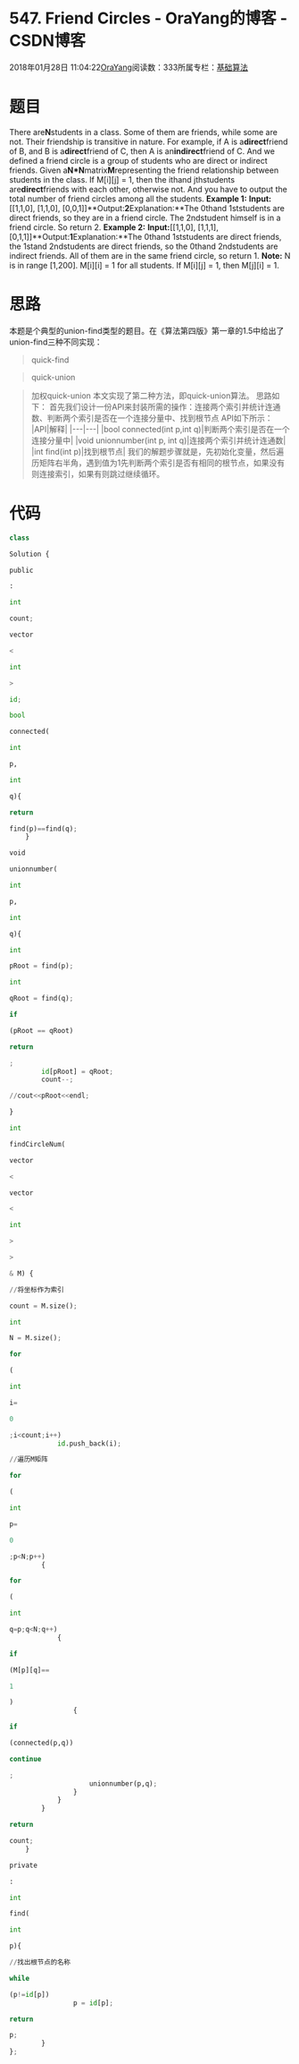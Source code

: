
# 547. Friend Circles - OraYang的博客 - CSDN博客

2018年01月28日 11:04:22[OraYang](https://me.csdn.net/u010665216)阅读数：333所属专栏：[基础算法](https://blog.csdn.net/column/details/16604.html)



# 题目
There are**N**students in a class. Some of them are friends, while some are not. Their friendship is transitive in nature. For example, if A is a**direct**friend of B, and B is a**direct**friend of C, then A is an**indirect**friend of C. And we defined a friend circle is a group of students who are direct or indirect friends.
Given a**N*N**matrix**M**representing the friend relationship between students in the class. If M[i][j] = 1, then the ithand jthstudents are**direct**friends with each other, otherwise not. And you have to output the total number of friend circles among all the students.
**Example 1:**
**Input:**[[1,1,0],
 [1,1,0],
 [0,0,1]]**Output:**2**Explanation:**The 0thand 1ststudents are direct friends, so they are in a friend circle.
The 2ndstudent himself is in a friend circle. So return 2.
**Example 2:**
**Input:**[[1,1,0],
 [1,1,1],
 [0,1,1]]**Output:**1**Explanation:**The 0thand 1ststudents are direct friends, the 1stand 2ndstudents are direct friends,
so the 0thand 2ndstudents are indirect friends. All of them are in the same friend circle, so return 1.
**Note:**
N is in range [1,200].
M[i][i] = 1 for all students.
If M[i][j] = 1, then M[j][i] = 1.


# 思路
本题是个典型的union-find类型的题目。在《算法第四版》第一章的1.5中给出了union-find三种不同实现：
> quick-find

> quick-union

> 加权quick-union
本文实现了第二种方法，即quick-union算法。
思路如下：
首先我们设计一份API来封装所需的操作：连接两个索引并统计连通数、判断两个索引是否在一个连接分量中、找到根节点
API如下所示：
|API|解释|
|---|---|
|bool connected(int p,int q)|判断两个索引是否在一个连接分量中|
|void unionnumber(int p, int q)|连接两个索引并统计连通数|
|int find(int p)|找到根节点|
我们的解题步骤就是，先初始化变量，然后遍历矩阵右半角，遇到值为1先判断两个索引是否有相同的根节点，如果没有则连接索引，如果有则跳过继续循环。
# 代码
```python
class
```
```python
Solution {
```
```python
public
```
```python
:
```
```python
int
```
```python
count;
```
```python
vector
```
```python
<
```
```python
int
```
```python
>
```
```python
id;
```
```python
bool
```
```python
connected(
```
```python
int
```
```python
p,
```
```python
int
```
```python
q){
```
```python
return
```
```python
find(p)==find(q);
    }
```
```python
void
```
```python
unionnumber(
```
```python
int
```
```python
p,
```
```python
int
```
```python
q){
```
```python
int
```
```python
pRoot = find(p);
```
```python
int
```
```python
qRoot = find(q);
```
```python
if
```
```python
(pRoot == qRoot)
```
```python
return
```
```python
;
        id[pRoot] = qRoot;
        count--;
```
```python
//cout<<pRoot<<endl;
```
```python
}
```
```python
int
```
```python
findCircleNum(
```
```python
vector
```
```python
<
```
```python
vector
```
```python
<
```
```python
int
```
```python
>
```
```python
>
```
```python
& M) {
```
```python
//将坐标作为索引
```
```python
count = M.size();
```
```python
int
```
```python
N = M.size();
```
```python
for
```
```python
(
```
```python
int
```
```python
i=
```
```python
0
```
```python
;i<count;i++)
            id.push_back(i);
```
```python
//遍历M矩阵
```
```python
for
```
```python
(
```
```python
int
```
```python
p=
```
```python
0
```
```python
;p<N;p++)
        {
```
```python
for
```
```python
(
```
```python
int
```
```python
q=p;q<N;q++)
            {
```
```python
if
```
```python
(M[p][q]==
```
```python
1
```
```python
)
                {
```
```python
if
```
```python
(connected(p,q))
```
```python
continue
```
```python
;
                    unionnumber(p,q);
                }   
            }
        }
```
```python
return
```
```python
count;
    }
```
```python
private
```
```python
:
```
```python
int
```
```python
find(
```
```python
int
```
```python
p){
```
```python
//找出根节点的名称
```
```python
while
```
```python
(p!=id[p])
                p = id[p];
```
```python
return
```
```python
p;
        }
};
```


